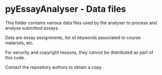 # pyEssayAnalyser - Data files

This folder contains various data files used by the analyser to process and 
analyse submitted essays.

Data are essay assignments, list of keywords associated to course materials, etc.

For security and copyright reasons, they cannot be distributed as part of this code.

Contact the repository authors to obtain a copy

